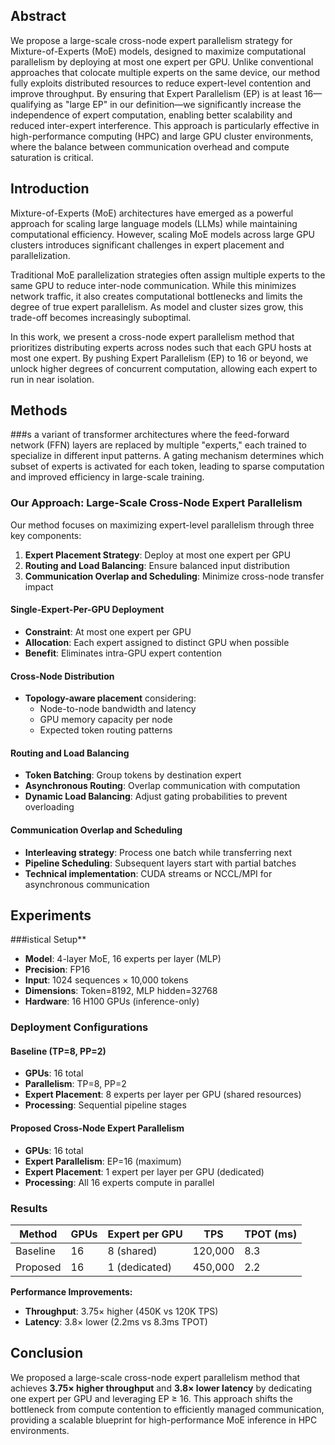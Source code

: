 ## **Abstract**

We propose a large-scale cross-node expert parallelism strategy for Mixture-of-Experts (MoE) models, designed to maximize computational parallelism by deploying at most one expert per GPU. Unlike conventional approaches that colocate multiple experts on the same device, our method fully exploits distributed resources to reduce expert-level contention and improve throughput. By ensuring that Expert Parallelism (EP) is at least 16—qualifying as "large EP" in our definition—we significantly increase the independence of expert computation, enabling better scalability and reduced inter-expert interference. This approach is particularly effective in high-performance computing (HPC) and large GPU cluster environments, where the balance between communication overhead and compute saturation is critical.

## **Introduction**

Mixture-of-Experts (MoE) architectures have emerged as a powerful approach for scaling large language models (LLMs) while maintaining computational efficiency. However, scaling MoE models across large GPU clusters introduces significant challenges in expert placement and parallelization.

Traditional MoE parallelization strategies often assign multiple experts to the same GPU to reduce inter-node communication. While this minimizes network traffic, it also creates computational bottlenecks and limits the degree of true expert parallelism. As model and cluster sizes grow, this trade-off becomes increasingly suboptimal.

In this work, we present a cross-node expert parallelism method that prioritizes distributing experts across nodes such that each GPU hosts at most one expert. By pushing Expert Parallelism (EP) to 16 or beyond, we unlock higher degrees of concurrent computation, allowing each expert to run in near isolation.

## **Methods**

###s a variant of transformer architectures where the feed-forward network (FFN) layers are replaced by multiple "experts," each trained to specialize in different input patterns. A gating mechanism determines which subset of experts is activated for each token, leading to sparse computation and improved efficiency in large-scale training.

### **Our Approach: Large-Scale Cross-Node Expert Parallelism**

Our method focuses on maximizing expert-level parallelism through three key components:

1. **Expert Placement Strategy**: Deploy at most one expert per GPU
2. **Routing and Load Balancing**: Ensure balanced input distribution
3. **Communication Overlap and Scheduling**: Minimize cross-node transfer impact

#### **Single-Expert-Per-GPU Deployment**
- **Constraint**: At most one expert per GPU
- **Allocation**: Each expert assigned to distinct GPU when possible
- **Benefit**: Eliminates intra-GPU expert contention

#### **Cross-Node Distribution**
- **Topology-aware placement** considering:
  - Node-to-node bandwidth and latency
  - GPU memory capacity per node
  - Expected token routing patterns

#### **Routing and Load Balancing**
- **Token Batching**: Group tokens by destination expert
- **Asynchronous Routing**: Overlap communication with computation
- **Dynamic Load Balancing**: Adjust gating probabilities to prevent overloading

#### **Communication Overlap and Scheduling**
- **Interleaving strategy**: Process one batch while transferring next
- **Pipeline Scheduling**: Subsequent layers start with partial batches
- **Technical implementation**: CUDA streams or NCCL/MPI for asynchronous communication

## **Experiments**

###istical Setup**
- **Model**: 4-layer MoE, 16 experts per layer (MLP)
- **Precision**: FP16
- **Input**: 1024 sequences × 10,000 tokens
- **Dimensions**: Token=8192, MLP hidden=32768
- **Hardware**: 16 H100 GPUs (inference-only)

### **Deployment Configurations**

#### **Baseline (TP=8, PP=2)**
- **GPUs**: 16 total
- **Parallelism**: TP=8, PP=2
- **Expert Placement**: 8 experts per layer per GPU (shared resources)
- **Processing**: Sequential pipeline stages

#### **Proposed Cross-Node Expert Parallelism**
- **GPUs**: 16 total
- **Expert Parallelism**: EP=16 (maximum)
- **Expert Placement**: 1 expert per layer per GPU (dedicated)
- **Processing**: All 16 experts compute in parallel

### **Results**

| Method | GPUs | Expert per GPU | TPS | TPOT (ms) |
|--------|------|----------------|-----|-----------|
| Baseline | 16 | 8 (shared) | 120,000 | 8.3 |
| Proposed | 16 | 1 (dedicated) | 450,000 | 2.2 |

**Performance Improvements:**
- **Throughput**: 3.75× higher (450K vs 120K TPS)
- **Latency**: 3.8× lower (2.2ms vs 8.3ms TPOT)

## **Conclusion**

We proposed a large-scale cross-node expert parallelism method that achieves **3.75× higher throughput** and **3.8× lower latency** by dedicating one expert per GPU and leveraging EP ≥ 16. This approach shifts the bottleneck from compute contention to efficiently managed communication, providing a scalable blueprint for high-performance MoE inference in HPC environments.